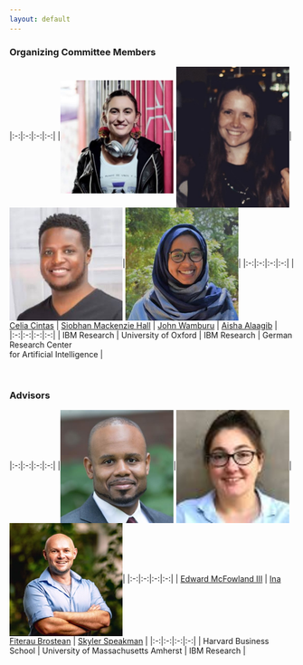 ```yaml
---
layout: default
---
```


### Organizing Committee Members 

|:-:|:-:|:-:|:-:|
|<img align="center" width="200" src="img/celia.jpeg">|<img align="center" width="200" src="img/siobhan.jpg">|<img align="center" width="200" src="img/john.jpeg">|<img align="center" width="200" src="img/aisha.jpeg">|
|:-:|:-:|:-:|:-:|
| [Celia Cintas](https://research.ibm.com/people/celia-cintas) | [Siobhan Mackenzie Hall](https://twitter.com/smhall97) | [John Wamburu](https://research.ibm.com/people/john-wamburu) | [Aisha Alaagib](https://aishaalaagib.netlify.app/) |
|:-:|:-:|:-:|:-:|
| IBM Research | University of Oxford | IBM Research | German Research Center <br/> for Artificial Intelligence |

<br/>

### Advisors

|:-:|:-:|:-:|:-:|
|<img align="center" width="200" src="img/ed.jpeg">|<img align="center" width="200" src="img/ina.jpeg">|<img align="center" width="200" src="img/skyler.jpeg">|
|:-:|:-:|:-:|:-:|
| [Edward McFowland III](https://www.hbs.edu/faculty/Pages/profile.aspx?facId=772797) | [Ina Fiterau Brostean](https://www.cics.umass.edu/people/fiterau-brostean-ina) | [Skyler Speakman](https://research.ibm.com/people/skyler-speakman) |
|:-:|:-:|:-:|:-:|
| Harvard Business School | University of Massachusetts Amherst | IBM Research |
